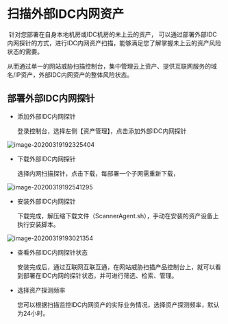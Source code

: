 # 扫描外部IDC内网资产

​		针对您部署在自身本地机房或IDC机房的未上云的资产， 可以通过部署外部IDC内网探针的方式，进行IDC内网资产扫描，能够满足您了解掌握未上云的资产风险状态的需要。

​		从而通过单一的网站威胁扫描控制台，集中管理云上资产、提供互联网服务的域名/IP资产，外部IDC内网资产的整体风险状态。

## 部署外部IDC内网探针

- 添加外部IDC内网探针

  登录控制台，选择左侧【资产管理】，点击添加外部IDC内网探针

![image-20200319192325404](C:\Users\chentongle\AppData\Roaming\Typora\typora-user-images\image-20200319192325404.png)

- 下载外部IDC内网探针

  选择内网扫描探针，点击下载，每部署一个子网需重新下载，

![image-20200319192541295](C:\Users\chentongle\AppData\Roaming\Typora\typora-user-images\image-20200319192541295.png)

- 安装外部IDC内网探针

  下载完成，解压缩下载文件（ScannerAgent.sh），手动在安装的资产设备上执行安装脚本。

![image-20200319193021354](C:\Users\chentongle\AppData\Roaming\Typora\typora-user-images\image-20200319193021354.png)

- 查看外部IDC内网探针状态

  安装完成后，通过互联网互联互通，在网站威胁扫描产品控制台上，就可以看到部署在IDC内网的探针状态，并可进行筛选、检索、管理。

- 选择资产探测频率

  您可以根据扫描监控IDC内网资产的实际业务情况，选择资产探测频率，默认为24小时。